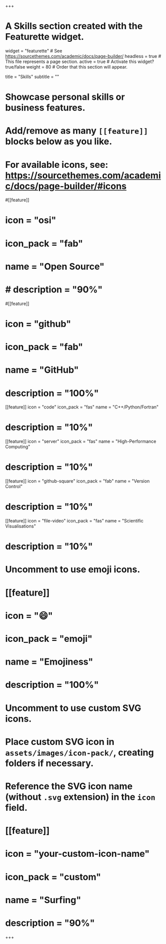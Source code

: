 +++
# A Skills section created with the Featurette widget.
widget = "featurette"  # See https://sourcethemes.com/academic/docs/page-builder/
headless = true  # This file represents a page section.
active = true  # Activate this widget? true/false
weight = 80  # Order that this section will appear.

title = "Skills"
subtitle = ""

# Showcase personal skills or business features.
# 
# Add/remove as many `[[feature]]` blocks below as you like.
# 
# For available icons, see: https://sourcethemes.com/academic/docs/page-builder/#icons

#[[feature]]
#  icon = "osi"
#  icon_pack = "fab"
#  name = "Open Source"
#  # description = "90%"
  
#[[feature]]
#  icon = "github"
#  icon_pack = "fab"
#  name = "GitHub"
  # description = "100%"  


[[feature]]
  icon = "code"
  icon_pack = "fas"
  name = "C++/Python/Fortran"
  # description = "10%"

[[feature]]
  icon = "server"
  icon_pack = "fas"
  name = "High-Performance Computing"
  # description = "10%"

[[feature]]
  icon = "github-square"
  icon_pack = "fab"
  name = "Version Control"
  # description = "10%"

   [[feature]]
  icon = "file-video"
  icon_pack = "fas"
  name = "Scientific Visualisations"
  # description = "10%"

# Uncomment to use emoji icons.
# [[feature]]
#  icon = ":smile:"
#  icon_pack = "emoji"
#  name = "Emojiness"
#  description = "100%"  

# Uncomment to use custom SVG icons.
# Place custom SVG icon in `assets/images/icon-pack/`, creating folders if necessary.
# Reference the SVG icon name (without `.svg` extension) in the `icon` field.
# [[feature]]
#  icon = "your-custom-icon-name"
#  icon_pack = "custom"
#  name = "Surfing"
#  description = "90%"

+++
